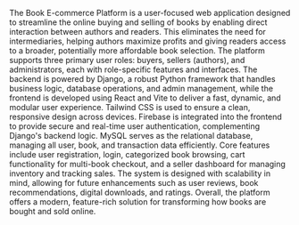 The Book E-commerce Platform is a user-focused web application designed to streamline the
online buying and selling of books by enabling direct interaction between authors and readers.
This eliminates the need for intermediaries, helping authors maximize profits and giving readers
access to a broader, potentially more affordable book selection. The platform supports three
primary user roles: buyers, sellers (authors), and administrators, each with role-specific features
and interfaces. The backend is powered by Django, a robust Python framework that handles
business logic, database operations, and admin management, while the frontend is developed
using React and Vite to deliver a fast, dynamic, and modular user experience. Tailwind CSS is
used to ensure a clean, responsive design across devices. Firebase is integrated into the frontend
to provide secure and real-time user authentication, complementing Django's backend logic.
MySQL serves as the relational database, managing all user, book, and transaction data efficiently.
Core features include user registration, login, categorized book browsing, cart functionality for
multi-book checkout, and a seller dashboard for managing inventory and tracking sales. The
system is designed with scalability in mind, allowing for future enhancements such as user
reviews, book recommendations, digital downloads, and ratings. Overall, the platform offers a
modern, feature-rich solution for transforming how books are bought and sold online.
